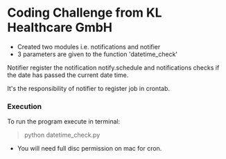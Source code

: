 # Coding Challenge from KL Healthcare GmbH

- Created two modules i.e. notifications and notifier
- 3 parameters are given to the function 'datetime_check'

Notifier register the notification notify.schedule and 
notifications checks if the date has passed the current 
date time.

It's the responsibility of notifier to register job in 
crontab.

### Execution
To run the program execute in terminal:
> python datetime_check.py

* You will need full disc permission on mac for cron.